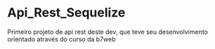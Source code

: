 # Api_Rest_Sequelize
Primeiro projeto de api rest deste dev, que teve seu desenvolvimento orientado através do curso da b7web
